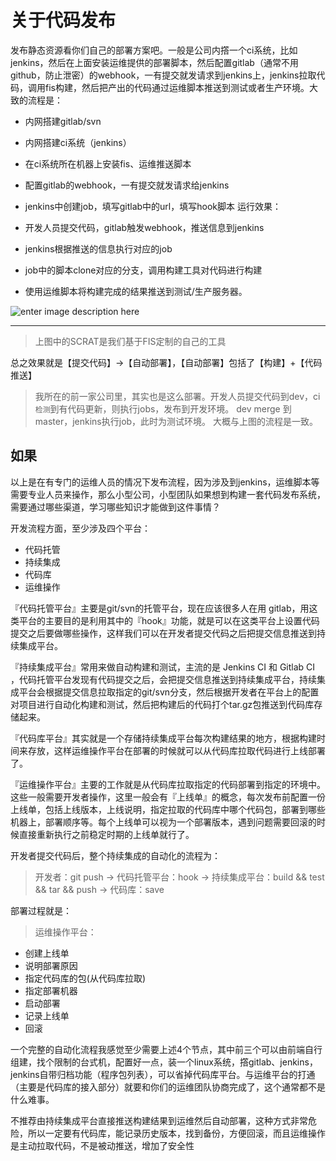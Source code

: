 
关于代码发布
===================


发布静态资源看你们自己的部署方案吧。一般是公司内撘一个ci系统，比如jenkins，然后在上面安装运维提供的部署脚本，然后配置gitlab（通常不用github，防止泄密）的webhook，一有提交就发请求到jenkins上，jenkins拉取代码，调用fis构建，然后把产出的代码通过运维脚本推送到测试或者生产环境。大致的流程是：

- 内网搭建gitlab/svn
- 内网搭建ci系统（jenkins）
- 在ci系统所在机器上安装fis、运维推送脚本
- 配置gitlab的webhook，一有提交就发请求给jenkins
- jenkins中创建job，填写gitlab中的url，填写hook脚本
运行效果：


- 开发人员提交代码，gitlab触发webhook，推送信息到jenkins
- jenkins根据推送的信息执行对应的job
- job中的脚本clone对应的分支，调用构建工具对代码进行构建
- 使用运维脚本将构建完成的结果推送到测试/生产服务器。

![enter image description here](https://cloud.githubusercontent.com/assets/536297/8396008/760001e6-1dc5-11e5-972f-404614ac5101.png)



----------

> 上图中的SCRAT是我们基于FIS定制的自己的工具


总之效果就是【提交代码】→【自动部署】，【自动部署】包括了【构建】+【代码推送】

> 我所在的前一家公司里，其实也是这么部署。开发人员提交代码到dev，ci`检测`到有代码更新，则执行jobs，发布到开发环境。
> dev merge 到master，jenkins执行job，此时为测试环境。
> 大概与上图的流程是一致。

## 如果
以上是在有专门的运维人员的情况下发布流程，因为涉及到jenkins，运维脚本等需要专业人员来操作，那么小型公司，小型团队如果想到构建一套代码发布系统，需要通过哪些渠道，学习哪些知识才能做到这件事情？


开发流程方面，至少涉及四个平台：

- 代码托管
- 持续集成
- 代码库
- 运维操作


『代码托管平台』主要是git/svn的托管平台，现在应该很多人在用 gitlab，用这类平台的主要目的是利用其中的『hook』功能，就是可以在这类平台上设置代码提交之后要做哪些操作，这样我们可以在开发者提交代码之后把提交信息推送到持续集成平台。

『持续集成平台』常用来做自动构建和测试，主流的是 Jenkins CI 和 Gitlab CI ，代码托管平台发现有代码提交之后，会把提交信息推送到持续集成平台，持续集成平台会根据提交信息拉取指定的git/svn分支，然后根据开发者在平台上的配置对项目进行自动化构建和测试，然后把构建后的代码打个tar.gz包推送到代码库存储起来。

『代码库平台』其实就是一个存储持续集成平台每次构建结果的地方，根据构建时间来存放，这样运维操作平台在部署的时候就可以从代码库拉取代码进行上线部署了。

『运维操作平台』主要的工作就是从代码库拉取指定的代码部署到指定的环境中。这些一般需要开发者操作，这里一般会有『上线单』的概念，每次发布前配置一份上线单，包括上线版本，上线说明，指定拉取的代码库中哪个代码包，部署到哪些机器上，部署顺序等。每个上线单可以视为一个部署版本，遇到问题需要回滚的时候直接重新执行之前稳定时期的上线单就行了。

开发者提交代码后，整个持续集成的自动化的流程为：

>开发者：git push
    → 代码托管平台：hook
    → 持续集成平台：build && test && tar && push
      → 代码库：save

部署过程就是：

>运维操作平台：
   * 创建上线单
   * 说明部署原因
   * 指定代码库的包(从代码库拉取)
   * 指定部署机器
   * 启动部署
   * 记录上线单
   * 回滚

一个完整的自动化流程我感觉至少需要上述4个节点，其中前三个可以由前端自行组建，找个限制的台式机，配置好一点，装一个linux系统，撘gitlab、jenkins，jenkins自带归档功能（程序包列表），可以省掉代码库平台。与运维平台的打通（主要是代码库的接入部分）就要和你们的运维团队协商完成了，这个通常都不是什么难事。

不推荐由持续集成平台直接推送构建结果到运维然后自动部署，这种方式非常危险，所以一定要有代码库，能记录历史版本，找到备份，方便回滚，而且运维操作是主动拉取代码，不是被动推送，增加了安全性